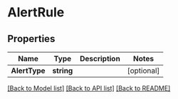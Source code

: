 # AlertRule

## Properties

Name | Type | Description | Notes
------------ | ------------- | ------------- | -------------
**AlertType** | **string** |  | [optional] 

[[Back to Model list]](../README.md#documentation-for-models) [[Back to API list]](../README.md#documentation-for-api-endpoints) [[Back to README]](../README.md)


